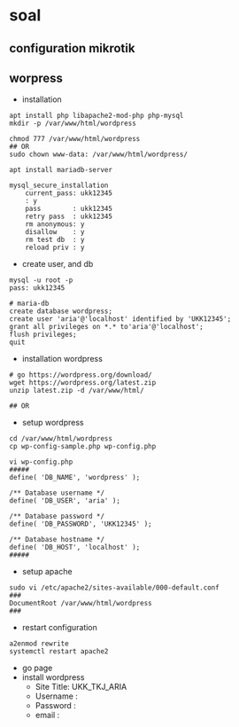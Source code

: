 # soal

## configuration mikrotik

## worpress
- installation
```
apt install php libapache2-mod-php php-mysql
mkdir -p /var/www/html/wordpress

chmod 777 /var/www/html/wordpress
## OR
sudo chown www-data: /var/www/html/wordpress/

apt install mariadb-server

mysql_secure_installation
    current_pass: ukk12345
    : y
    pass        : ukk12345
    retry pass  : ukk12345
    rm anonymous: y
    disallow    : y
    rm test db  : y
    reload priv : y
```

- create user, and db
```
mysql -u root -p 
pass: ukk12345

# maria-db
create database wordpress;
create user 'aria'@'localhost' identified by 'UKK12345';
grant all privileges on *.* to'aria'@'localhost';
flush privileges;
quit
```

- installation wordpress
```
# go https://wordpress.org/download/
wget https://wordpress.org/latest.zip
unzip latest.zip -d /var/www/html/

## OR
```

- setup wordpress
```
cd /var/www/html/wordpress
cp wp-config-sample.php wp-config.php

vi wp-config.php
#####
define( 'DB_NAME', 'wordpress' );

/** Database username */
define( 'DB_USER', 'aria' );

/** Database password */
define( 'DB_PASSWORD', 'UKK12345' );

/** Database hostname */
define( 'DB_HOST', 'localhost' );
#####
```

- setup apache
```
sudo vi /etc/apache2/sites-available/000-default.conf
###
DocumentRoot /var/www/html/wordpress
###
```

- restart configuration
```
a2enmod rewrite
systemctl restart apache2
```

- go page
- install wordpress
    - Site Title: UKK_TKJ_ARIA
    - Username  : 
    - Password  : 
    - email     : 